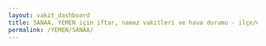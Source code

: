 ```yaml
---
layout: vakit_dashboard
title: SANAA, YEMEN için iftar, namaz vakitleri ve hava durumu - ilçe/eyalet seç
permalink: /YEMEN/SANAA/
---
```


<script type="text/javascript">
  var GLOBAL_COUNTRY = 'YEMEN';
  var GLOBAL_CITY = 'SANAA';
  var GLOBAL_STATE = '';
  var lat = 72;
  var lon = 21;
</script>
